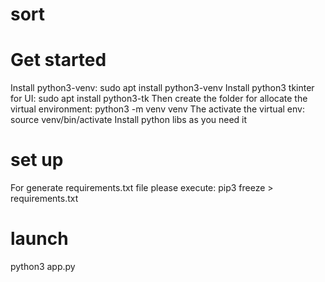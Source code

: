 # sort

# Get started
Install python3-venv:
sudo apt install python3-venv
Install python3 tkinter for UI:
sudo apt install python3-tk
Then create the folder for allocate the virtual environment:
python3 -m venv venv
The activate the virtual env:
source venv/bin/activate
Install python libs as you need it

# set up
For generate requirements.txt file please execute:
pip3 freeze > requirements.txt

# launch
python3 app.py